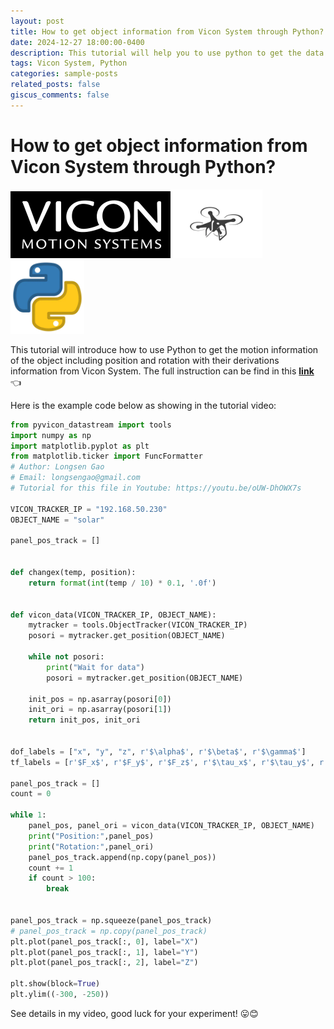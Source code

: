 ```yaml
---
layout: post
title: How to get object information from Vicon System through Python?
date: 2024-12-27 18:00:00-0400
description: This tutorial will help you to use python to get the data from the Vicon directly and no rely on ROS.
tags: Vicon System, Python
categories: sample-posts
related_posts: false
giscus_comments: false
---
```


# **How to get object information from Vicon System through Python?**

 <img src="https://github.com/JackTony123/picx-images-hosting/raw/master/vicon.70aeh6yr4g.webp" style="zoom: 25%;" /><img src="https://github.com/JackTony123/picx-images-hosting/raw/master/Drone-Icon.26ljt93u7u.webp" style="zoom: 20%;" /><img src="https://github.com/JackTony123/picx-images-hosting/raw/master/4518857_python_icon.4jo6agcxb5.webp" style="zoom: 23%;" />

This tutorial will introduce how to use Python to get the motion information of the object including position and rotation with their derivations information from Vicon System. The full instruction can be find in this **[link](https://youtu.be/oUW-DhOWX7s?si=pIcDCmm7rIbJ2VRX)** :point_left:

Here is the example code below as showing in the tutorial video:

```python
from pyvicon_datastream import tools
import numpy as np
import matplotlib.pyplot as plt
from matplotlib.ticker import FuncFormatter
# Author: Longsen Gao
# Email: longsengao@gmail.com
# Tutorial for this file in Youtube: https://youtu.be/oUW-DhOWX7s

VICON_TRACKER_IP = "192.168.50.230"
OBJECT_NAME = "solar"

panel_pos_track = []


def changex(temp, position):
    return format(int(temp / 10) * 0.1, '.0f')


def vicon_data(VICON_TRACKER_IP, OBJECT_NAME):
    mytracker = tools.ObjectTracker(VICON_TRACKER_IP)
    posori = mytracker.get_position(OBJECT_NAME)

    while not posori:
        print("Wait for data")
        posori = mytracker.get_position(OBJECT_NAME)

    init_pos = np.asarray(posori[0])
    init_ori = np.asarray(posori[1])
    return init_pos, init_ori


dof_labels = ["x", "y", "z", r'$\alpha$', r'$\beta$', r'$\gamma$']
tf_labels = [r'$F_x$', r'$F_y$', r'$F_z$', r'$\tau_x$', r'$\tau_y$', r'$\tau_z$']

panel_pos_track = []
count = 0

while 1:
    panel_pos, panel_ori = vicon_data(VICON_TRACKER_IP, OBJECT_NAME)
    print("Position:",panel_pos)
    print("Rotation:",panel_ori)
    panel_pos_track.append(np.copy(panel_pos))
    count += 1
    if count > 100:
        break


panel_pos_track = np.squeeze(panel_pos_track)
# panel_pos_track = np.copy(panel_pos_track)
plt.plot(panel_pos_track[:, 0], label="X")
plt.plot(panel_pos_track[:, 1], label="Y")
plt.plot(panel_pos_track[:, 2], label="Z")

plt.show(block=True)
plt.ylim((-300, -250))
```

See details in my video, good luck for your experiment! :stuck_out_tongue::blush:

